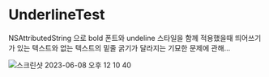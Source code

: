 # UnderlineTest

NSAttributedString 으로 bold 폰트와 undeline 스타일을 함께 적용했을때 띄어쓰기가 있는 텍스트와 없는 텍스트의 밑줄 굵기가 달라지는 기묘한 문제에 관해...

![스크린샷 2023-06-08 오후 12 10 40](https://github.com/bonoogi/UnderlineTest/assets/6913297/0e15d42e-eac4-4094-9efa-7c27504c1706)
